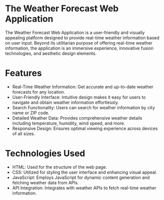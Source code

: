 # The Weather Forecast Web Application
The Weather Forecast Web Application is a user-friendly and visually appealing platform designed to provide real-time weather information based on user input. Beyond its utilitarian purpose of offering real-time weather information, the application is an immersive experience, innovative fusion technologies, and aesthetic design elements.

# Features
- Real-Time Weather Information: Get accurate and up-to-date weather forecasts for any location.
- User-Friendly Interface: Intuitive design makes it easy for users to navigate and obtain weather information effortlessly.
- Search Functionality: Users can search for weather information by city name or ZIP code.
- Detailed Weather Data: Provides comprehensive weather details including temperature, humidity, wind speed, and more.
- Responsive Design: Ensures optimal viewing experience across devices of all sizes.

# Technologies Used
- HTML: Used for the structure of the web page.
- CSS: Utilized for styling the user interface and enhancing visual appeal.
- JavaScript: Employs JavaScript for dynamic content generation and fetching weather data from APIs.
- API Integration: Integrates with weather APIs to fetch real-time weather information.
